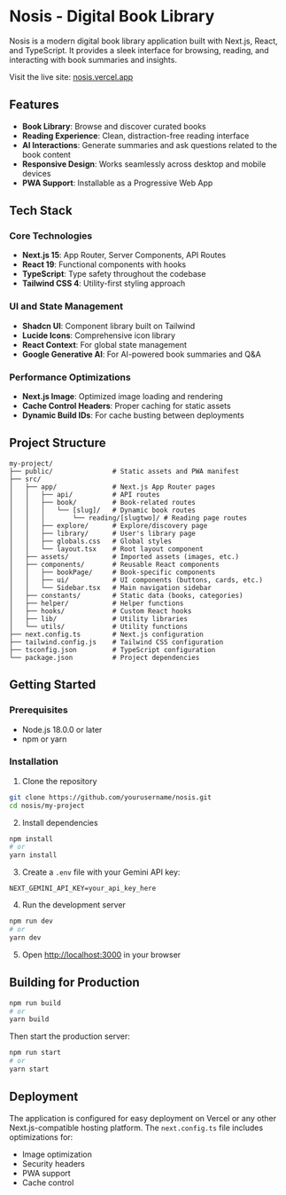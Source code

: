 # Nosis - Digital Book Library

Nosis is a modern digital book library application built with Next.js, React, and TypeScript. It provides a sleek interface for browsing, reading, and interacting with book summaries and insights.

Visit the live site: [nosis.vercel.app](https://nosis.vercel.app/)

## Features

- **Book Library**: Browse and discover curated books
- **Reading Experience**: Clean, distraction-free reading interface
- **AI Interactions**: Generate summaries and ask questions related to the book content
- **Responsive Design**: Works seamlessly across desktop and mobile devices
- **PWA Support**: Installable as a Progressive Web App

## Tech Stack

### Core Technologies
- **Next.js 15**: App Router, Server Components, API Routes
- **React 19**: Functional components with hooks
- **TypeScript**: Type safety throughout the codebase
- **Tailwind CSS 4**: Utility-first styling approach

### UI and State Management
- **Shadcn UI**: Component library built on Tailwind
- **Lucide Icons**: Comprehensive icon library
- **React Context**: For global state management
- **Google Generative AI**: For AI-powered book summaries and Q&A

### Performance Optimizations
- **Next.js Image**: Optimized image loading and rendering
- **Cache Control Headers**: Proper caching for static assets
- **Dynamic Build IDs**: For cache busting between deployments

## Project Structure

```
my-project/
├── public/               # Static assets and PWA manifest
├── src/
│   ├── app/              # Next.js App Router pages
│   │   ├── api/          # API routes
│   │   ├── book/         # Book-related routes
│   │   │   └── [slug]/   # Dynamic book routes
│   │   │       └── reading/[slugtwo]/ # Reading page routes
│   │   ├── explore/      # Explore/discovery page
│   │   ├── library/      # User's library page
│   │   ├── globals.css   # Global styles
│   │   └── layout.tsx    # Root layout component
│   ├── assets/           # Imported assets (images, etc.)
│   ├── components/       # Reusable React components
│   │   ├── bookPage/     # Book-specific components
│   │   ├── ui/           # UI components (buttons, cards, etc.)
│   │   └── Sidebar.tsx   # Main navigation sidebar
│   ├── constants/        # Static data (books, categories)
│   ├── helper/           # Helper functions
│   ├── hooks/            # Custom React hooks
│   ├── lib/              # Utility libraries
│   └── utils/            # Utility functions
├── next.config.ts        # Next.js configuration
├── tailwind.config.js    # Tailwind CSS configuration
├── tsconfig.json         # TypeScript configuration
└── package.json          # Project dependencies
```

## Getting Started

### Prerequisites
- Node.js 18.0.0 or later
- npm or yarn

### Installation

1. Clone the repository
```bash
git clone https://github.com/yourusername/nosis.git
cd nosis/my-project
```

2. Install dependencies
```bash
npm install
# or
yarn install
```

3. Create a `.env` file with your Gemini API key:
```
NEXT_GEMINI_API_KEY=your_api_key_here
```

4. Run the development server
```bash
npm run dev
# or
yarn dev
```

5. Open [http://localhost:3000](http://localhost:3000) in your browser

## Building for Production

```bash
npm run build
# or
yarn build
```

Then start the production server:

```bash
npm run start
# or
yarn start
```

## Deployment

The application is configured for easy deployment on Vercel or any other Next.js-compatible hosting platform. The `next.config.ts` file includes optimizations for:

- Image optimization
- Security headers
- PWA support
- Cache control
